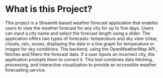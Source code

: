 # What is this Project?

This project is a Streamlit-based weather forecast 
application that enables users to view the weather 
forecast for any city for up to five days. Users 
can input a city name and select the forecast 
length using a slider. The application offers two
types of forecasts: temperature and sky view 
(clear, clouds, rain, snow), displaying the data 
in a line graph for temperature or images for sky 
conditions. The backend, using the OpenWeatherMap API
, fetches and filters the forecast data. If a user
inputs an incorrect city, the application prompts
them to correct it. This tool combines data 
fetching, processing, and interactive visualization
to provide an accessible weather forecasting 
service.